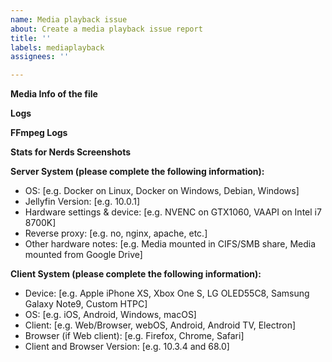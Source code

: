 ```yaml
---
name: Media playback issue
about: Create a media playback issue report
title: ''
labels: mediaplayback
assignees: ''

---
```


**Media Info of the file**
<!-- Use the Media Info tool (set to text format, download here: https://mediaarea.net/en/MediaInfo) or copy the info from the web ui for the file with the playback issue. -->

**Logs**
<!-- Please paste any log message from during the playback issue. -->

**FFmpeg Logs**
<!-- please paste any FFmpeg logs if remuxing or transcoding appears to be part of the issue. -->

**Stats for Nerds Screenshots**
<!-- If available, add screenshots of the stats for nerds screen to help show the issue problem. -->

**Server System (please complete the following information):**
 - OS: [e.g. Docker on Linux, Docker on Windows, Debian, Windows]
 - Jellyfin Version: [e.g. 10.0.1]
 - Hardware settings & device: [e.g. NVENC on GTX1060, VAAPI on Intel i7 8700K]
 - Reverse proxy: [e.g. no, nginx, apache, etc.]
 - Other hardware notes: [e.g. Media mounted in CIFS/SMB share, Media mounted from Google Drive]
 
**Client System (please complete the following information):**
 - Device: [e.g. Apple iPhone XS, Xbox One S, LG OLED55C8, Samsung Galaxy Note9, Custom HTPC]
 - OS: [e.g. iOS, Android, Windows, macOS]
 - Client: [e.g. Web/Browser, webOS, Android, Android TV, Electron]
 - Browser (if Web client): [e.g. Firefox, Chrome, Safari]
 - Client and Browser Version: [e.g. 10.3.4 and 68.0]
